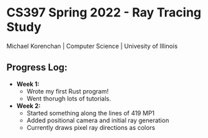 # CS397 Spring 2022 - Ray Tracing Study
Michael Korenchan | Computer Science | Univesity of Illinois

## Progress Log:
- **Week 1:**
  - Wrote my first Rust program! 
  - Went thorugh lots of tutorials.
- **Week 2:**
  - Started something along the lines of 419 MP1
  - Added positional camera and initial ray generation
  - Currently draws pixel ray directions as colors